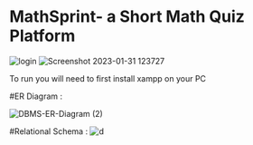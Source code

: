 # MathSprint- a Short Math Quiz Platform
![login](https://user-images.githubusercontent.com/102814951/215690850-8cd6e733-9840-4cef-bf9e-5b1c598e3463.jpg)
![Screenshot 2023-01-31 123727](https://user-images.githubusercontent.com/102814951/215690862-8d6bd6ff-cea3-4fbd-911e-d1e4ae3d049f.jpg)

To run you will need to first install xampp on your PC

#ER Diagram :

![DBMS-ER-Diagram (2)](https://user-images.githubusercontent.com/102814951/215693055-f22353ed-4a32-4b25-9689-4b420d6a4b41.jpg)

#Relational Schema :
![d](https://user-images.githubusercontent.com/102814951/215694115-80f7ff5a-6ee9-4b90-b305-31dfd72d2b0d.jpg)
